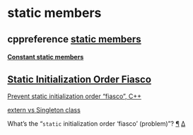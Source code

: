 # static members



## cppreference [static members](https://en.cppreference.com/w/cpp/language/static)



#### [Constant static members](https://en.cppreference.com/w/cpp/language/static#Constant_static_members)



## [Static Initialization Order Fiasco](https://isocpp.org/wiki/faq/ctors)

[Prevent static initialization order “fiasco”, C++](https://stackoverflow.com/questions/29822181/prevent-static-initialization-order-fiasco-c)

[extern vs Singleton class](https://stackoverflow.com/questions/12247912/extern-vs-singleton-class)

What’s the “`static` initialization order ‘fiasco’ (problem)”? [¶](https://isocpp.org/wiki/faq/ctors#static-init-order) [Δ](https://isocpp.org/wiki/faq/ctors#)

